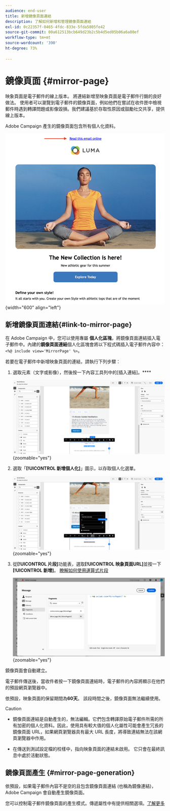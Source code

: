 ```yaml
---
audience: end-user
title: 新增鏡像頁面連結
description: 了解如何新增和管理鏡像頁面連結
exl-id: 0c22357f-0465-4fdc-833e-5fda5805fe42
source-git-commit: 00a612513bcb649d23b2c5b4d5ed05b06a6a80ef
workflow-type: tm+mt
source-wordcount: '390'
ht-degree: 73%

---
```


# 鏡像頁面 {#mirror-page}

映象頁面是電子郵件的線上版本。 將連結新增至映象頁面是電子郵件行銷的良好做法。 使用者可以瀏覽到電子郵件的鏡像頁面，例如他們在嘗試在收件匣中檢視郵件時遇到轉譯問題或影像毀損。我們建議基於存取性原因或鼓勵社交共享，提供線上版本。

Adobe Campaign 產生的鏡像頁面包含所有個人化資料。

![鏡像連結範例](assets/mirror-page-link.png){width="600" align="left"}

## 新增鏡像頁面連結{#link-to-mirror-page}

在 Adobe Campaign 中，您可以使用專屬 **個人化區塊**，將鏡像頁面連結插入電子郵件中。內建的&#x200B;**鏡像頁面連結**&#x200B;個人化區塊會將以下程式碼插入電子郵件內容中：`<%@ include view='MirrorPage' %>`。

若要在電子郵件中新增映象頁面的連結，請執行下列步驟：

1. 選取元素（文字或影像），然後按一下內容工具列中的[插入連結]。****

   ![](assets/message-tracking-mirror-page.png){zoomable="yes"}

1. 選取「**[!UICONTROL 新增個人化]**」圖示，以存取個人化選單。

   ![](assets/message-tracking-mirror-page_2.png){zoomable="yes"}

1. 從&#x200B;**[!UICONTROL 片段]**&#x200B;功能表，選取&#x200B;**[!UICONTROL 映象頁面URL]**&#x200B;並按一下&#x200B;**[!UICONTROL 新增]**。 [瞭解如何使用運算式片段](../content/use-expression-fragments.md)

   ![](assets/message-tracking-mirror-page_3.png){zoomable="yes"}

鏡像頁面會自動建立。

電子郵件傳送後，當收件者按一下鏡像頁面連結時，電子郵件的內容將顯示在他們的預設網頁瀏覽器中。

依預設，映象頁面的保留期間為&#x200B;**60天**。 該段時間之後，鏡像頁面無法繼續使用。

>[!CAUTION]
>
>* 鏡像頁面連結是自動產生的，無法編輯。它們包含轉譯原始電子郵件所需的所有加密的個人化資料。因此，使用具有較大值的個人化屬性可能會產生冗長的鏡像頁面 URL，如果網頁瀏覽器具有最大 URL 長度，將導致連結無法在該網頁瀏覽器中作用。
>
>* 在傳送到測試設定檔的校樣中，指向映象頁面的連結未啟用。 它只會在最終訊息中處於活動狀態。


## 鏡像頁面產生 {#mirror-page-generation}

依預設，如果電子郵件內容不是空的且包含鏡像頁面連結 (也稱為鏡像連結)，Adobe Campaign 會自動產生鏡像頁面。

您可以控制電子郵件鏡像頁面的產生模式。傳遞屬性中有提供相關選項。[了解更多](../advanced-settings/delivery-settings.md#mirror)
